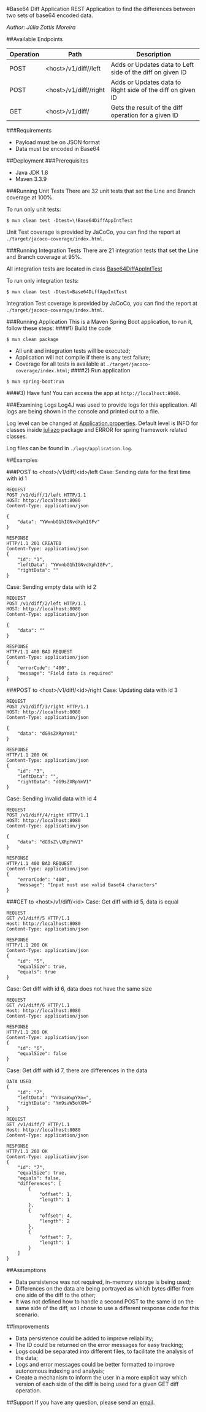 #Base64 Diff Application
REST Application to find the differences between two sets of base64 encoded data.

_Author: Júlia Zottis Moreira_

##Available Endpoints

| Operation | Path | Description |
|-----------|------|-------------|
| POST | \<host>/v1/diff/<id>/left | Adds or Updates data to Left side of the diff on given ID |
| POST | \<host>/v1/diff/<id>/right | Adds or Updates data to Right side of the diff on given ID |
| GET | \<host>/v1/diff/<id> | Gets the result of the diff operation for a given ID |

###Requirements
* Payload must be on JSON format
* Data must be encoded in Base64 

##Deployment
###Prerequisites
* Java JDK 1.8
* Maven 3.3.9

###Running Unit Tests
There are 32 unit tests that set the Line and Branch coverage at 100%.

To run only unit tests:
```
$ mvn clean test -Dtest=\!Base64DiffAppIntTest
```

Unit Test coverage is provided by JaCoCo, you can find the report at `./target/jacoco-coverage/index.html`.

###Running Integration Tests
There are 21 integration tests that set the Line and Branch coverage at 95%.

All integration tests are located in class [Base64DiffAppIntTest](./src/test/java/org/juliazo/dif/Base64DiffAppIntTest.java)

To run only integration tests:
```
$ mvn clean test -Dtest=Base64DiffAppIntTest
```

Integration Test coverage is provided by JaCoCo, you can find the report at `./target/jacoco-coverage/index.html`.

###Running Application
This is a Maven Spring Boot application, to run it, follow these steps:
####1) Build the code
```
$ mvn clean package
```
* All unit and integration tests will be executed;
* Application will not compile if there is any test failure;
* Coverage for all tests is available at `./target/jacoco-coverage/index.html`;
####2) Run application
```
$ mvn spring-boot:run
```
####3) Have fun!
You can access the app at `http://localhost:8080`.

###Examining Logs
Log4J was used to provide logs for this application. All logs are being shown in the console and printed out to a file.

Log level can be changed at [Application.properties](./src/main/resources/application.properties). Default level is INFO 
for classes inside [juliazo](./src/test/java/org/juliazo) package and ERROR for spring framework related classes.

Log files can be found in `./logs/application.log`.

##Examples

###POST to \<host>/v1/diff/\<id>/left
Case: Sending data for the first time with id 1

```
REQUEST
POST /v1/diff/1/left HTTP/1.1
HOST: http://localhost:8080
Content-Type: application/json

{
	"data": "YWxnbG1hIGNvdXphIGFv"
}

```

```
RESPONSE
HTTP/1.1 201 CREATED
Content-Type: application/json
{
    "id": "1",
    "leftData": "YWxnbG1hIGNvdXphIGFv",
    "rightData": ""
}
```

Case: Sending empty data with id 2

```
REQUEST
POST /v1/diff/2/left HTTP/1.1
HOST: http://localhost:8080
Content-Type: application/json

{
	"data": ""
}

```

```
RESPONSE
HTTP/1.1 400 BAD REQUEST
Content-Type: application/json
{
    "errorCode": "400",
    "message": "Field data is required"
}
```

###POST to \<host>/v1/diff/\<id>/right
Case: Updating data with id 3

```
REQUEST
POST /v1/diff/3/right HTTP/1.1
HOST: http://localhost:8080
Content-Type: application/json

{
	"data": "dG9sZXRpYmV1"
}

```

```
RESPONSE
HTTP/1.1 200 OK
Content-Type: application/json
{
    "id": "3",
    "leftData": "",
    "rightData": "dG9sZXRpYmV1"
}
```

Case: Sending invalid data with id 4

```
REQUEST
POST /v1/diff/4/right HTTP/1.1
HOST: http://localhost:8080
Content-Type: application/json

{
	"data": "dG9sZ\\XRpYmV1"
}

```

```
RESPONSE
HTTP/1.1 400 BAD REQUEST
Content-Type: application/json
{
    "errorCode": "400",
    "message": "Input must use valid Base64 characters"
}
```

###GET to \<host>/v1/diff/\<id>
Case: Get diff with id 5, data is equal

```
REQUEST
GET /v1/diff/5 HTTP/1.1
Host: http://localhost:8080
Content-Type: application/json
```

```
RESPONSE
HTTP/1.1 200 OK
Content-Type: application/json
{
    "id": "5",
    "equalSize": true,
    "equals": true
}
```

Case: Get diff with id 6, data does not have the same size

```
REQUEST
GET /v1/diff/6 HTTP/1.1
Host: http://localhost:8080
Content-Type: application/json
```

```
RESPONSE
HTTP/1.1 200 OK
Content-Type: application/json
{
    "id": "6",
    "equalSize": false
}
```

Case: Get diff with id 7, there are differences in the data

```
DATA USED
{
    "id": "7",
    "leftData": "YnVsaWxpYXo=",
    "rightData": "Ym9saW5oYXM="
}
```

```
REQUEST
GET /v1/diff/7 HTTP/1.1
Host: http://localhost:8080
Content-Type: application/json
```

```
RESPONSE
HTTP/1.1 200 OK
Content-Type: application/json
{
    "id": "7",
    "equalSize": true,
    "equals": false,
    "differences": [
        {
            "offset": 1,
            "length": 1
        },
        {
            "offset": 4,
            "length": 2
        },
        {
            "offset": 7,
            "length": 1
        }
    ]
}
```

##Assumptions
* Data persistence was not required, in-memory storage is being used;
* Differences on the data are being portrayed as which bytes differ from one side of the diff to the other;
* It was not defined how to handle a second POST to the same id on the same side of the diff, so I chose to use a 
different response code for this scenario.

##Improvements
* Data persistence could be added to improve reliability;
* The ID could be returned on the error messages for easy tracking;
* Logs could be separated into different files, to facilitate the analysis of the data;
* Logs and error messages could be better formatted to improve autonomous indexing and analysis;
* Create a mechanism to inform the user in a more explicit way which version of each side of the diff is being used
for a given GET diff operation.

##Support
If you have any question, please send an [email](mailto:juliazottis@hotmail.com).

